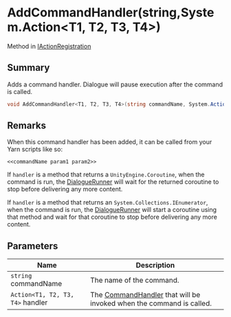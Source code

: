 # AddCommandHandler(string,System.Action\<T1, T2, T3, T4>)

Method in [IActionRegistration](./)

## Summary

Adds a command handler. Dialogue will pause execution after the command is called.

```csharp
void AddCommandHandler<T1, T2, T3, T4>(string commandName, System.Action<T1, T2, T3, T4> handler);
```

## Remarks

When this command handler has been added, it can be called from your Yarn scripts like so:

```
<<commandName param1 param2>>
```

If `handler` is a method that returns a `UnityEngine.Coroutine`, when the command is run, the [DialogueRunner](../yarn.unity.dialoguerunner/) will wait for the returned coroutine to stop before delivering any more content.

If `handler` is a method that returns an `System.Collections.IEnumerator`, when the command is run, the [DialogueRunner](../yarn.unity.dialoguerunner/) will start a coroutine using that method and wait for that coroutine to stop before delivering any more content.

## Parameters

| Name                             | Description                                                                                              |
| -------------------------------- | -------------------------------------------------------------------------------------------------------- |
| `string` commandName             | The name of the command.                                                                                 |
| `Action<T1, T2, T3, T4>` handler | The [CommandHandler](../../yarn/yarn.commandhandler.md) that will be invoked when the command is called. |
